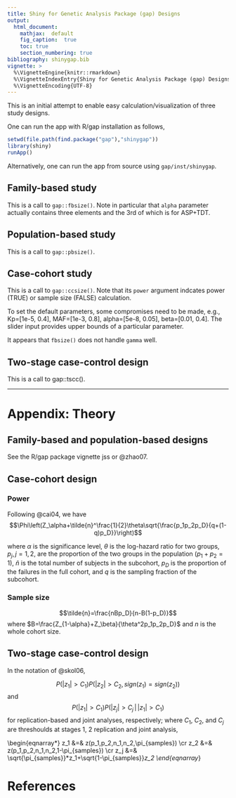 ```yaml
---
title: Shiny for Genetic Analysis Package (gap) Designs
output:
  html_document:
    mathjax:  default
    fig_caption:  true
    toc: true
    section_numbering: true
bibliography: shinygap.bib
vignette: >
  %\VignetteEngine{knitr::rmarkdown}
  %\VignetteIndexEntry{Shiny for Genetic Analysis Package (gap) Designs}
  %\VignetteEncoding{UTF-8}
---
```


This is an initial attempt to enable easy calculation/visualization of three study designs.

One can run the app with R/gap installation as follows,

```r
setwd(file.path(find.package("gap"),"shinygap"))
library(shiny)
runApp()
```

Alternatively, one can run the app from source using `gap/inst/shinygap`.

## Family-based study

This is a call to `gap::fbsize()`. Note in particular that `alpha` parameter actually contains three elements and the 3rd of which is for ASP+TDT.

## Population-based study

This is a call to `gap::pbsize()`.

## Case-cohort study

This is a call to `gap::ccsize()`. Note that its `power` argument indcates power (TRUE) or sample size (FALSE) calculation.

To set the default parameters, some compromises need to be made, e.g., Kp=[1e-5, 0.4], MAF=[1e-3, 0.8], alpha=[5e-8, 0.05], beta=[0.01, 0.4]. The slider input provides upper bounds of a particular parameter.

It appears that `fbsize()` does not handle `gamma` well.

## Two-stage case-control design

This is a call to gap::tscc().

---

# Appendix: Theory

## Family-based and population-based designs

See the R/gap package vignette jss or @zhao07.

## Case-cohort design

### Power

Following @cai04, we have
$$\Phi\left(Z_\alpha+\tilde{n}^\frac{1}{2}\theta\sqrt{\frac{p_1p_2p_D}{q+(1-q)p_D}}\right)$$

where $\alpha$ is the significance level, $\theta$ is the log-hazard ratio for
two groups, $p_j, j = 1, 2$, are the proportion of the two groups
in the population ($p_1 + p_2 = 1$), $\tilde{n}$ is the total number of subjects in the subcohort, $p_D$ is the proportion of the failures in
the full cohort, and $q$ is the sampling fraction of the subcohort.

### Sample size

$$\tilde{n}=\frac{nBp_D}{n-B(1-p_D)}$$ where $B=\frac{Z_{1-\alpha}+Z_\beta}{\theta^2p_1p_2p_D}$ and $n$ is the whole cohort size.

## Two-stage case-control design

In the notation of @skol06,

$$P(|z_1|>C_1)P(|z_2|>C_2,sign(z_1)=sign(z_2))$$ and $$P(|z_1|>C_1)P(|z_j|>C_j\,|\,|z_1|>C_1)$$
for replication-based and joint analyses, respectively; where $C_1$, $C_2$, and $C_j$
are threshoulds at stages 1, 2 replication and joint analysis,

\begin{eqnarray*}
z_1 &=& z(p_1,p_2,n_1,n_2,\pi_{samples}) \cr
z_2 &=& z(p_1,p_2,n_1,n_2,1-\pi_{samples}) \cr
z_j &=& \sqrt{\pi_{samples}}*z_1+\sqrt{1-\pi_{samples}}*z_2
\end{eqnarray*}

# References
